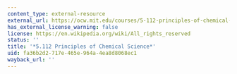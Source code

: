 ```yaml
---
content_type: external-resource
external_url: https://ocw.mit.edu/courses/5-112-principles-of-chemical-science-fall-2005/
has_external_license_warning: false
license: https://en.wikipedia.org/wiki/All_rights_reserved
status: ''
title: '*5.112 Principles of Chemical Science*'
uid: fa36b2d2-717e-465e-964a-4ea8d8068ec1
wayback_url: ''
---
```

